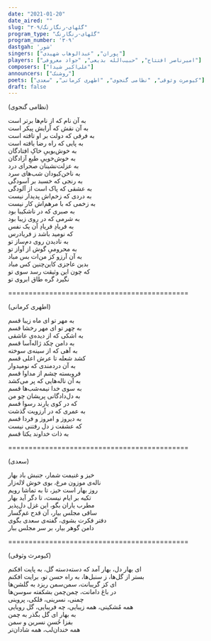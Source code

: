 ```yaml
---
date: "2021-01-20"
date_aired: ""
slug: "گلهای-رنگارنگ/۳۰۹"
program_type: "گلهای-رنگارنگ"
program_number: '۳۰۹'
dastgah: 'شور'
singers: ["پوران", "عبدالوهاب شهیدی"]
players: ["امیرناصر افتتاح", "حبیب‌الله بدیعی", "جواد معروفی"]
composers: ["علی‌اکبر شیدا"]
announcers: ["روشنک"]
poets: ["کیومرث وثوقی", "نظامی گنجوی", "اطهری کرمانی", "سعدی"]
draft: false
---
```


(نظامی گنجوی)  

به آن نام که از نام‌ها برتر است  
به آن نقش که آرایش پیكر است  
به فرقی که دولت بر او تافته است  
به پایی که راه رضا یافته است  
به خوش‌بوییِ خاکِ افتادگان  
به خوش‌خوییِ طبعِ آزادگان  
به عزلت‌نشینان صحرای درد  
به ناخن‌کبودان شب‌های سرد  
به رنجی که خسبد بر آسودگی  
به عشقی که پاک است از آلودگی  
به دردی که زخم‌اش پدیدار نیست  
به زخمی که با مرهم‌اش کار نیست  
به صبری که در ناشکیبا بود  
به شرمی که در روی زیبا بود  
به فریادِ فریادِ آن یک نفس  
که نومید باشد ز فریادرس  
به نادیدن روی دم‌ساز تو  
به محرومیِ گوش از آواز تو  
به آن آرزو کز من‌ات بس مباد  
بدین عاجزی کاین‌چنین کس مباد  
که چون این وثیقت رسد سوی تو  
نگیرد گره طاق ابروی تو  

============================================  

(اطهری كرمانی)  

به مهر تو ای ماه زیبا قسم  
به چهر تو ای مهر رخشا قسم  
به اشکی که از دیده‌ی عاشقی  
به دامن چکد ژاله‌آسا قسم  
به آهی که از سینه‌ی سوخته  
کشد شعله تا عرش اعلی قسم  
به آن دردمندی که نومیدوار  
فروبسته چشم از مداوا قسم  
به آن ناله‌هایی که پر می‌کشد  
به سوی خدا نیمه‌شب‌ها قسم  
به دل‌دادگانی پریشان چو من  
که در کوی یارند رسوا قسم  
به عمری که در آرزویت گذشت  
به دیروز و امروز و فردا قسم  
که عشقت ز دل رفتنی نیست  
به ذات خداوند یکتا قسم  

============================================  

(سعدی)  

خیز و غنیمت شمار، جنبش باد بهار  
ناله‌ی موزون مرغ، بوی خوش لاله‌زار  
روز بهار است خیز، تا به تماشا رویم  
تکیه بر ایام نیست، تا دگر آید بهار  
مطرب یاران بگو، این غزل دل‌پذیر  
ساقی مجلس بیار، آن قدح غم‌گسار  
دفتر فکرت بشوی، گفته‌ی سعدی بگوی  
دامن گوهر بیار، بر سر مجلس ببار  

============================================  

(کیومرث وثوقی)  

ای بهار دل، بهار آمد که دسته‌دسته گل، به پایت افکنم  
بستر از گل‌ها، ز سنبل‌ها، به راه حسن تو، برایت افکنم  
ای کز گریبانت، سمن‌سمن ریزد به گلشن‌ها  
در باغ دامانت، چمن‌چمن بشکفته سوسن‌ها  
چمنی، نسرینی، فلکی، پروینی  
همه مُشکینی، همه زیبایی، چه فریبایی، گل رویایی  
به بهار ای گل بگذر به چمن  
بفزا حُسنِ نسرین و سمن  
همه خندان‌لب، همه شادان‌تر  
